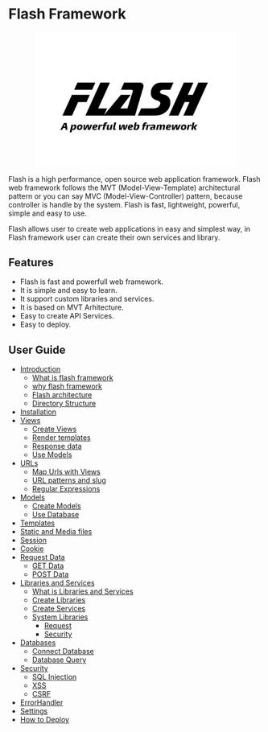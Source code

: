 # Flash Framework

<p align="center">
  <img src="flash-logo.png" width="400px" alt="Flash Logo">
</p>

Flash is a high performance, open source web application framework.
Flash web framework follows the MVT (Model-View-Template) architectural pattern or you can say MVC (Model-View-Controller) pattern, because controller is handle by the system.
Flash is fast, lightweight, powerful, simple and easy to use.

Flash allows user to create web applications in easy and simplest way, in Flash framework user can create their own services and library.

## Features

  - Flash is fast and powerfull web framework.
  - It is simple and easy to learn.
  - It support custom libraries and services.
  - It is based on MVT Arhitecture.
  - Easy to create API Services.
  - Easy to deploy.

## User Guide

- [Introduction](Introduction)
  - [What is flash framework](Introduction#What-is-flash-framework)
  - [why flash framework](Introduction#why-flash-framework)
  - [Flash architecture](Introduction#Flash-architecture)
  - [Directory Structure](Introduction#Directory-Structure-of-Flash)
- [Installation](Installation)
- [Views](Views)
  - [Create Views](Views#Create-a-view)
  - [Render templates](Views#Render-templates)
  - [Response data](Views#Response-data)
  - [Use Models](Views#Use-Models)
- [URLs](URLs)
  - [Map Urls with Views](URLs#Map-Urls-with-Views)
  - [URL patterns and slug](URLs#URL-patterns-and-slug)
  - [Regular Expressions](URLs#Regular-Expressions)
- [Models](Models)
  - [Create Models](Models#Create-a-model)
  - [Use Database](Models#Use-Database)
- [Templates](Templates)
- [Static and Media files](Static-and-Media-files)
- [Session](Session)
- [Cookie](Cookie)
- [Request Data](Request-Data)
  - [GET Data](Request-Data#GET-Data)
  - [POST Data](Request-Data#POST-Data)
- [Libraries and Services](Libraries-and-Services)
  - [What is Libraries and Services](Libraries-and-Services#What-is-Libraries-and-Services)
  - [Create Libraries](Libraries-and-Services#Create-Libraries)
  - [Create Services](Libraries-and-Services#Create-Services)
  - [System Libraries](Libraries-and-Services#System-Libraries)
    - [Request](Libraries-and-Services#Request)
    - [Security](Libraries-and-Services#Security)
- [Databases](Database)
  - [Connect Database](Database#Connect-Database)
  - [Database Query](Database#Database-Query)
- [Security](Security)
  - [SQL Injection](Security#SQL-Injection)
  - [XSS](Security#XSS)
  - [CSRF](Security#CSRF)
- [ErrorHandler](ErrorHandler)
- [Settings](Settings)
- [How to Deploy](How-to-Deploy)
